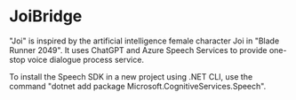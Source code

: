 # JoiBridge
"Joi" is inspired by the artificial intelligence female character Joi in "Blade Runner 2049". It uses ChatGPT and Azure Speech Services to provide one-stop voice dialogue process service.

To install the Speech SDK in a new project using .NET CLI, use the command 
"dotnet add package Microsoft.CognitiveServices.Speech".
